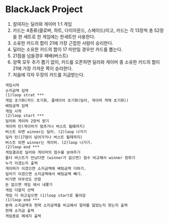 # BlackJack Project

1. 참여자는 딜러와 게이머 1:1 게임
2. 카드는 4종류(클로버, 하트, 다이아몬드, 스페이드)이고,
	카드는 각 13장씩 총 52장을 한 세트로 한 게임에는 한세트만 사용한다.
3. 소유한 카드의 합이 21에 가장 근접한 사람이 승리한다.
4. 딜러는 소유한 카드의 합이 17 미만일 경우만 카드를 뽑는다.
5. 21점을 넘을경우 패배(버스트)
6. 양쪽 모두 추가 뽑기 없이, 카드를 오픈하면 딜러와 게이머 중 소유한 카드의 합이 21에 가장 가까운 쪽이 승리한다.
7. 처음에 각자 두장의 카드를 지급받는다.

```
게임시작   
소지금액 입력   
(1)loop strat *** 
게임 초기화(카드 초기화, 플레이어 초기화(딜러, 게이머 객체 초기화))   
베팅금액 입력   
게임 시작   
(2)loop start *** 
딜러와 게이머 2장씩 받기   
게이머 턴(게이머가 멈추거나 버스트 될떄까지)   
버스트 되면 winner는 딜러. (2)loop 나가기   
딜러 턴(17점이 넘어가거나 버스트 될때까지)   
버스트 되면 winner는 게이머. (2)loop 나가기.   
(2)loop end ***
게임결과로 딜러와 게이머의 점수를 보여주기   
둘다 버스트가 안났다면 (winner가 없으면) 점수 비교해서 winner 정하기
누가 이겼는지 출력
게이머가 이겼으면 소지금액에 베팅금액 더하기.
딜러가 이겼으면 소지금액에서 베팅금액 빼기.
비기면 아무것도 안함
돈 없으면 게임 에서 내쫓기
게임 더할지 선택 
게임 더 하고싶으면 (1)loop start로 돌아감
(1)loop end ***
본래 소지금액과 현재 소지금액을 비교해서 얼마를 잃었는지 땃는지 출력
현재 소지금 출력
게임종료 메세지 출력
```